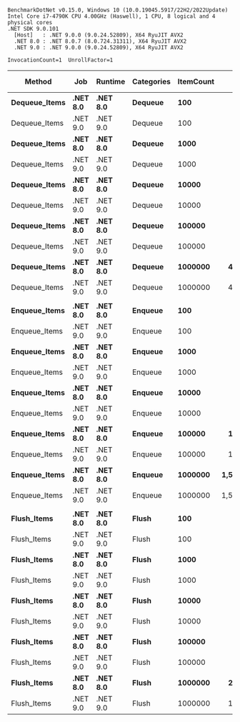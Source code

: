 ```

BenchmarkDotNet v0.15.0, Windows 10 (10.0.19045.5917/22H2/2022Update)
Intel Core i7-4790K CPU 4.00GHz (Haswell), 1 CPU, 8 logical and 4 physical cores
.NET SDK 9.0.101
  [Host]   : .NET 9.0.0 (9.0.24.52809), X64 RyuJIT AVX2
  .NET 8.0 : .NET 8.0.7 (8.0.724.31311), X64 RyuJIT AVX2
  .NET 9.0 : .NET 9.0.0 (9.0.24.52809), X64 RyuJIT AVX2

InvocationCount=1  UnrollFactor=1  

```
| Method        | Job      | Runtime  | Categories | ItemCount | Mean [ns]       | Error [ns]   | StdDev [ns]   | Median [ns]     | Gen0        | Gen1       | Gen2      | Allocated [B] |
|-------------- |--------- |--------- |----------- |---------- |----------------:|-------------:|--------------:|----------------:|------------:|-----------:|----------:|--------------:|
| **Dequeue_Items** | **.NET 8.0** | **.NET 8.0** | **Dequeue**    | **100**       |        **50,519.4** |      **3,180.6** |       **9,022.9** |        **50,200.0** |      **0.0000** |     **0.0000** |    **0.0000** |          **9488** |
| Dequeue_Items | .NET 9.0 | .NET 9.0 | Dequeue    | 100       |        41,512.9 |      1,931.4 |       5,479.0 |        39,300.0 |      0.0000 |     0.0000 |    0.0000 |          9488 |
| **Dequeue_Items** | **.NET 8.0** | **.NET 8.0** | **Dequeue**    | **1000**      |       **710,033.7** |     **44,416.4** |     **125,277.3** |       **681,400.0** |      **0.0000** |     **0.0000** |    **0.0000** |         **88688** |
| Dequeue_Items | .NET 9.0 | .NET 9.0 | Dequeue    | 1000      |       610,559.1 |     48,862.8 |     138,615.7 |       611,800.0 |      0.0000 |     0.0000 |    0.0000 |         88688 |
| **Dequeue_Items** | **.NET 8.0** | **.NET 8.0** | **Dequeue**    | **10000**     |     **5,263,204.1** |    **719,602.1** |   **2,087,696.3** |     **4,148,100.0** |      **0.0000** |     **0.0000** |    **0.0000** |        **880688** |
| Dequeue_Items | .NET 9.0 | .NET 9.0 | Dequeue    | 10000     |     4,017,495.3 |    328,717.6 |     888,707.3 |     3,812,400.0 |      0.0000 |     0.0000 |    0.0000 |        880688 |
| **Dequeue_Items** | **.NET 8.0** | **.NET 8.0** | **Dequeue**    | **100000**    |    **46,091,821.1** |    **910,214.3** |   **1,011,700.8** |    **46,286,000.0** |   **1000.0000** |     **0.0000** |    **0.0000** |       **8800688** |
| Dequeue_Items | .NET 9.0 | .NET 9.0 | Dequeue    | 100000    |    43,627,997.5 |    868,640.9 |   1,544,008.5 |    43,540,800.0 |   1000.0000 |     0.0000 |    0.0000 |       8800688 |
| **Dequeue_Items** | **.NET 8.0** | **.NET 8.0** | **Dequeue**    | **1000000**   |   **450,503,100.0** |  **8,700,965.3** |   **8,138,888.4** |   **447,727,200.0** |  **20000.0000** |  **1000.0000** |    **0.0000** |      **88000688** |
| Dequeue_Items | .NET 9.0 | .NET 9.0 | Dequeue    | 1000000   |   406,239,047.1 |  7,432,764.4 |   7,632,901.8 |   403,691,500.0 |  20000.0000 |  1000.0000 |    0.0000 |      88000688 |
|               |          |          |            |           |                 |              |               |                 |             |            |           |               |
| **Enqueue_Items** | **.NET 8.0** | **.NET 8.0** | **Enqueue**    | **100**       |        **95,351.1** |      **3,692.4** |      **10,292.9** |        **90,450.0** |      **0.0000** |     **0.0000** |    **0.0000** |         **73296** |
| Enqueue_Items | .NET 9.0 | .NET 9.0 | Enqueue    | 100       |       109,361.7 |      5,305.7 |      15,137.4 |       103,200.0 |      0.0000 |     0.0000 |    0.0000 |         73296 |
| **Enqueue_Items** | **.NET 8.0** | **.NET 8.0** | **Enqueue**    | **1000**      |       **971,659.1** |     **39,417.6** |     **111,821.2** |       **934,200.0** |      **0.0000** |     **0.0000** |    **0.0000** |        **747944** |
| Enqueue_Items | .NET 9.0 | .NET 9.0 | Enqueue    | 1000      |       939,250.9 |     18,607.2 |      38,840.2 |       924,000.0 |      0.0000 |     0.0000 |    0.0000 |        746600 |
| **Enqueue_Items** | **.NET 8.0** | **.NET 8.0** | **Enqueue**    | **10000**     |     **8,777,604.0** |    **738,183.8** |   **2,164,965.4** |     **7,947,000.0** |   **1000.0000** |     **0.0000** |    **0.0000** |       **7273992** |
| Enqueue_Items | .NET 9.0 | .NET 9.0 | Enqueue    | 10000     |     8,051,794.1 |    358,462.5 |     969,124.2 |     7,893,200.0 |   1000.0000 |     0.0000 |    0.0000 |       7273992 |
| **Enqueue_Items** | **.NET 8.0** | **.NET 8.0** | **Enqueue**    | **100000**    |   **142,605,561.1** |  **2,719,110.0** |   **2,909,417.2** |   **142,693,000.0** |  **12000.0000** |  **6000.0000** | **1000.0000** |      **71358768** |
| Enqueue_Items | .NET 9.0 | .NET 9.0 | Enqueue    | 100000    |   112,031,619.5 |  1,613,832.8 |   2,910,073.7 |   111,779,300.0 |  12000.0000 |  6000.0000 | 1000.0000 |      71358496 |
| **Enqueue_Items** | **.NET 8.0** | **.NET 8.0** | **Enqueue**    | **1000000**   | **1,532,661,367.0** | **52,114,451.6** | **153,660,647.6** | **1,532,267,100.0** | **110000.0000** | **54000.0000** | **2000.0000** |     **722881336** |
| Enqueue_Items | .NET 9.0 | .NET 9.0 | Enqueue    | 1000000   | 1,582,904,998.0 | 55,574,246.9 | 163,861,932.9 | 1,662,634,550.0 | 107000.0000 | 53000.0000 | 1000.0000 |     708678704 |
|               |          |          |            |           |                 |              |               |                 |             |            |           |               |
| **Flush_Items**   | **.NET 8.0** | **.NET 8.0** | **Flush**      | **100**       |        **33,175.8** |      **2,516.9** |       **7,381.8** |        **29,500.0** |      **0.0000** |     **0.0000** |    **0.0000** |         **11920** |
| Flush_Items   | .NET 9.0 | .NET 9.0 | Flush      | 100       |        23,950.0 |        227.6 |         499.6 |        23,850.0 |      0.0000 |     0.0000 |    0.0000 |         11920 |
| **Flush_Items**   | **.NET 8.0** | **.NET 8.0** | **Flush**      | **1000**      |       **417,027.8** |     **15,251.2** |      **44,246.4** |       **415,500.0** |      **0.0000** |     **0.0000** |    **0.0000** |         **91120** |
| Flush_Items   | .NET 9.0 | .NET 9.0 | Flush      | 1000      |       350,933.8 |     22,629.6 |      66,368.8 |       326,250.0 |      0.0000 |     0.0000 |    0.0000 |         91120 |
| **Flush_Items**   | **.NET 8.0** | **.NET 8.0** | **Flush**      | **10000**     |     **2,724,130.0** |    **314,812.4** |     **928,231.5** |     **2,256,950.0** |      **0.0000** |     **0.0000** |    **0.0000** |        **883120** |
| Flush_Items   | .NET 9.0 | .NET 9.0 | Flush      | 10000     |     2,456,763.0 |    408,884.8 |   1,205,606.2 |     1,576,950.0 |      0.0000 |     0.0000 |    0.0000 |        883120 |
| **Flush_Items**   | **.NET 8.0** | **.NET 8.0** | **Flush**      | **100000**    |    **26,982,231.1** |    **535,405.7** |   **1,343,228.2** |    **26,824,150.0** |   **1000.0000** |     **0.0000** |    **0.0000** |       **8803744** |
| Flush_Items   | .NET 9.0 | .NET 9.0 | Flush      | 100000    |    19,877,709.1 |    395,002.5 |     626,515.8 |    19,762,000.0 |   1000.0000 |     0.0000 |    0.0000 |       8803120 |
| **Flush_Items**   | **.NET 8.0** | **.NET 8.0** | **Flush**      | **1000000**   |   **269,355,427.8** |  **5,383,356.5** |   **8,994,380.2** |   **271,014,600.0** |  **20000.0000** |     **0.0000** |    **0.0000** |      **88003120** |
| Flush_Items   | .NET 9.0 | .NET 9.0 | Flush      | 1000000   |   191,950,404.8 |  3,834,398.3 |   4,564,578.8 |   191,550,900.0 |  20000.0000 |  1000.0000 |    0.0000 |      88002496 |
